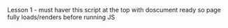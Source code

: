 Lesson 1 - must haver this script at the top with doscument ready so page fully loads/renders before running JS

